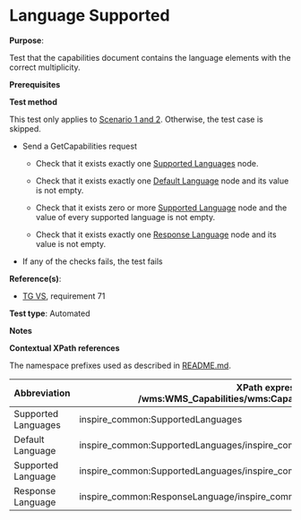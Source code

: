 # Language Supported

**Purpose**:

Test that the capabilities document contains the language elements with the correct multiplicity.

**Prerequisites**

**Test method**

This test only applies to [Scenario 1 and 2](./README.md#scenarios). Otherwise, the test case is skipped.

* Send a GetCapabilities request

    * Check that it exists exactly one [Supported Languages](#supportedLanguages) node.

    * Check that it exists exactly one [Default Language](#defaultLanguage) node and its value is not empty.

    * Check that it exists zero or more [Supported Language](#supportedLanguage) node and the value of every supported language is not empty.

    * Check that it exists exactly one [Response Language](#responseLanguage) node and its value is not empty.

* If any of the checks fails, the test fails

**Reference(s)**:

* [TG VS](./README.md#ref_TG_VS), requirement 71

**Test type**: Automated

**Notes**

**Contextual XPath references**

The namespace prefixes used as described in [README.md](./README.md#namespaces).

Abbreviation                                               |  XPath expression (relative to /wms:WMS_Capabilities/wms:Capability/inspire_vs:ExtendedCapabilities)
---------------------------------------------------------- | -------------------------------------------------------------------------
Supported Languages <a name="supportedLanguages"></a> | inspire_common:SupportedLanguages
Default Language <a name="defaultLanguage"></a> | inspire_common:SupportedLanguages/inspire_common:DefaultLanguage/inspire_common:Language
Supported Language <a name="supportedLanguage"></a> | inspire_common:SupportedLanguages/inspire_common:SupportedLanguage/inspire_common:Language
Response Language <a name="responseLanguage"></a> | inspire_common:ResponseLanguage/inspire_common:Language
